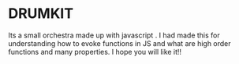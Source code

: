 # DRUMKIT
Its a small orchestra made up with javascript .
I had made this for understanding how to evoke functions in JS and what are high order functions and many properties.
I hope you will like it!!
